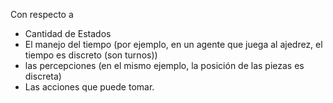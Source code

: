 Con respecto a 
- Cantidad de Estados
- El manejo del tiempo (por ejemplo, en un agente que juega al ajedrez, el tiempo es discreto (son turnos))
- las percepciones (en el mismo ejemplo, la posición de las piezas es discreta)
- Las acciones que puede tomar.